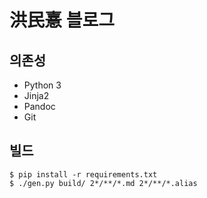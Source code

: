 洪民憙 블로그
=============

의존성
------

 -  Python 3
 -  Jinja2
 -  Pandoc
 -  Git


빌드
----

    $ pip install -r requirements.txt
    $ ./gen.py build/ 2*/**/*.md 2*/**/*.alias
